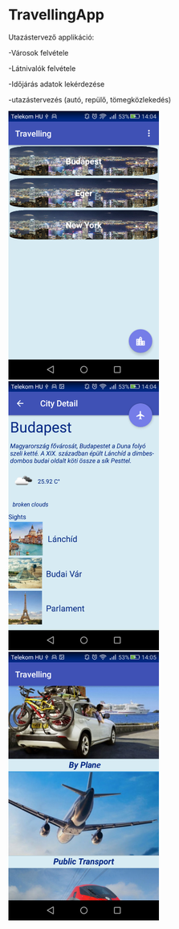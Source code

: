 # TravellingApp
Utazástervező applikáció:

-Városok felvétele

-Látnivalók felvétele

-Időjárás adatok lekérdezése

-utazástervezés (autó, repülő, tömegközlekedés)


<img src="https://github.com/vikike9810/TravellingApp/blob/master/city_list.png" width="300"/>
<img src="https://github.com/vikike9810/TravellingApp/blob/master/city_detail.png" width="300"/>
<img src="https://github.com/vikike9810/TravellingApp/blob/master/travelling.png" width="300"/>

